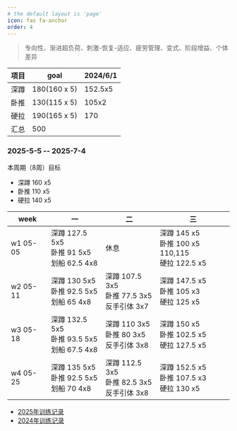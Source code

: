 ```yaml
---
# the default layout is 'page'
icon: fas fa-anchor
order: 4
---
```


> 专向性、渐进超负荷、刺激-恢复-适应、疲劳管理、变式、阶段增益、个体差异


|项目   |goal            |2024/6/1|   
|--     |--              |--      |
|深蹲   |180(160 x 5)    |152.5x5 |
|卧推   |130(115 x 5)    |105x2   |
|硬拉   |190(165 x 5)    |170     |
|汇总   |500             |        |




### 2025-5-5 -- 2025-7-4

本周期（8周）目标
- 深蹲 160 x5 
- 卧推 110 x5
- 硬拉 140 x5

| week |  一 |  二 |  三 | 
| --| -- | -- | -- | 
| w1 05-05| 深蹲 127.5 5x5<br />卧推 91 5x5<br />划船 62.5 4x8|休息|深蹲 145 x5<br />卧推 100 x5 110,115<br />硬拉 122.5 x5|
| w2 05-11| 深蹲 130 5x5<br />卧推 92.5 5x5<br />划船 65 4x8|深蹲 107.5 3x5<br />卧推 77.5 3x5<br />反手引体 3x7|深蹲 147.5 x5<br />卧推 105 x3<br />硬拉 125 x5|
| w3 05-18| 深蹲 132.5 5x5<br />卧推 93.5 5x5<br />划船 67.5 4x8|深蹲 110 3x5<br />卧推 80 3x5<br />反手引体 3x8|深蹲 150 x5<br />卧推 102.5 x5<br />硬拉 127.5 x5|
| w4 05-25| 深蹲 135 5x5<br />卧推 92.5 5x5<br />划船 70 4x8|深蹲 112.5 3x5<br />卧推 82.5 3x5<br />反手引体 3x8|深蹲 152.5 x5<br />卧推 107.5 x3<br />硬拉 130 x5|

 
- [2025年训练记录](/posts/train-record-2025)
- [2024年训练记录](/posts/train-record-2024)